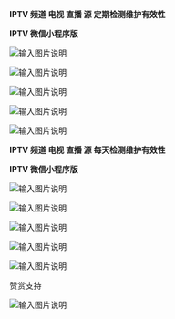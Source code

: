  **IPTV 频道 电视 直播 源 定期检测维护有效性** 




 **IPTV 微信小程序版** 

![输入图片说明](https://images.gitee.com/uploads/images/2021/0801/182037_7d5ab2cc_1280996.jpeg "iptv.jpg")




![输入图片说明](https://images.gitee.com/uploads/images/2021/0801/220213_a72010c7_1280996.jpeg "微信图片_20210801220134.jpg")




![输入图片说明](https://images.gitee.com/uploads/images/2021/0801/220227_15b5fed6_1280996.jpeg "微信图片_20210801220143.jpg")




![输入图片说明](https://images.gitee.com/uploads/images/2021/0801/220244_65bde1fd_1280996.jpeg "微信图片_20210801220139.jpg")




![输入图片说明](https://images.gitee.com/uploads/images/2021/0801/220310_bf45cfb1_1280996.jpeg "微信图片_20210801220147.jpg")

 **IPTV 频道 电视 直播 源 每天检测维护有效性** 




 **IPTV 微信小程序版** 

![输入图片说明](https://images.gitee.com/uploads/images/2021/0801/182037_7d5ab2cc_1280996.jpeg "iptv.jpg")




![输入图片说明](https://images.gitee.com/uploads/images/2021/0801/220213_a72010c7_1280996.jpeg "微信图片_20210801220134.jpg")




![输入图片说明](https://images.gitee.com/uploads/images/2021/0801/220227_15b5fed6_1280996.jpeg "微信图片_20210801220143.jpg")




![输入图片说明](https://images.gitee.com/uploads/images/2021/0801/220244_65bde1fd_1280996.jpeg "微信图片_20210801220139.jpg")




![输入图片说明](https://images.gitee.com/uploads/images/2021/0801/220310_bf45cfb1_1280996.jpeg "微信图片_20210801220147.jpg")



赞赏支持


![输入图片说明](https://images.gitee.com/uploads/images/2021/0808/215000_c6c49ff8_1280996.jpeg "zs.jpg")

